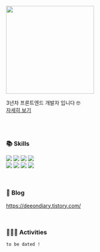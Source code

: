 <img src="https://github.com/user-attachments/assets/feb8a4df-b778-459e-bdce-8be448836036" width="240"> <br/>

3년차 프론트엔드 개발자 입니다 🤓<br/>
[자세히 보기](https://tinyurl.com/jiwonresume)

<br/><br/>

### 📚 Skills
<img src="https://img.shields.io/badge/HTML5-E34F26?style=flat-square&logo=html5&logoColor=white"/><a/>
<img src="https://img.shields.io/badge/css-663299?style=flat-square&logo=css&logoColor=white"/><a/>
<img src="https://img.shields.io/badge/JavaScript-EAD54C?style=flat-square&logo=javascript&logoColor=white"/><a/>
<img src="https://img.shields.io/badge/TypeScript-3075C0?style=flat-square&logo=typescript&logoColor=white"/><a/><br/>
<img src="https://img.shields.io/badge/React-61DAFB?style=flat-square&logo=react&logoColor=black"/><a/>
<img src="https://img.shields.io/badge/Vue.js-4FC08D?style=flat-square&logo=vue.js&logoColor=white"/><a/>
<img src="https://img.shields.io/badge/Next.js-000000?style=flat-square&logo=react&logoColor=white"/><a/>
<img src="https://img.shields.io/badge/Nuxt-00DC82?style=flat-square&logo=nuxt&logoColor=white"/><a/>

<br/>

### 👀 Blog
https://deeondiary.tistory.com/

<br/>


### 👩🏻‍💻 Activities
```
to be dated !
```

<!--
**deeondiary/deeondiary** is a ✨ _special_ ✨ repository because its `README.md` (this file) appears on your GitHub profile.
### 💻 Experience
2022.12-2024.12 프론트엔드 개발 (W 기업)
2022.09-2024.11 QA (N 기업)
<img src="https://github.com/user-attachments/assets/68555448-9176-4675-9bc0-59bc1300af47" width="240" height="159"></br/></br/>
Here are some ideas to get you started:

- 🔭 I’m currently working on ...
- 🌱 I’m currently learning ...
- 👯 I’m looking to collaborate on ...
- 🤔 I’m looking for help with ...
- 💬 Ask me about ...
- 📫 How to reach me: ...
- 😄 Pronouns: ...
- ⚡ Fun fact: ...
-->
